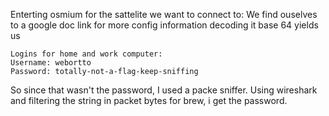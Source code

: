 Enterting osmium for the sattelite we want to connect to:
We find ouselves to a google doc link for more config information
decoding it base 64 yields us

```
Logins for home and work computer:
Username: webortto
Password: totally-not-a-flag-keep-sniffing
```

So since that wasn't the password, I used a packe sniffer.
Using wireshark and filtering the string in packet bytes for brew, i get the password.

